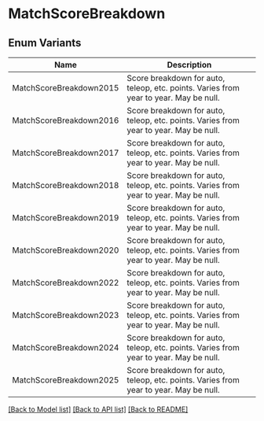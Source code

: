 # MatchScoreBreakdown

## Enum Variants

| Name | Description |
|---- | -----|
| MatchScoreBreakdown2015 | Score breakdown for auto, teleop, etc. points. Varies from year to year. May be null. |
| MatchScoreBreakdown2016 | Score breakdown for auto, teleop, etc. points. Varies from year to year. May be null. |
| MatchScoreBreakdown2017 | Score breakdown for auto, teleop, etc. points. Varies from year to year. May be null. |
| MatchScoreBreakdown2018 | Score breakdown for auto, teleop, etc. points. Varies from year to year. May be null. |
| MatchScoreBreakdown2019 | Score breakdown for auto, teleop, etc. points. Varies from year to year. May be null. |
| MatchScoreBreakdown2020 | Score breakdown for auto, teleop, etc. points. Varies from year to year. May be null. |
| MatchScoreBreakdown2022 | Score breakdown for auto, teleop, etc. points. Varies from year to year. May be null. |
| MatchScoreBreakdown2023 | Score breakdown for auto, teleop, etc. points. Varies from year to year. May be null. |
| MatchScoreBreakdown2024 | Score breakdown for auto, teleop, etc. points. Varies from year to year. May be null. |
| MatchScoreBreakdown2025 | Score breakdown for auto, teleop, etc. points. Varies from year to year. May be null. |

[[Back to Model list]](../README.md#documentation-for-models) [[Back to API list]](../README.md#documentation-for-api-endpoints) [[Back to README]](../README.md)


